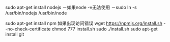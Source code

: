 sudo apt-get install nodejs
－如果node -v无法使用
－sudo ln -s /usr/bin/nodejs /usr/bin/node

sudo apt-get install npm
  如果出现访问错误
  wget https://npmjs.org/install.sh --no-check-certificate
  chmod 777 install.sh
  sudo ./install.sh
sudo apt-get install git

